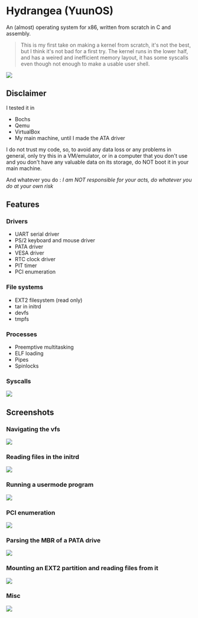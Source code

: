 # Hydrangea (YuunOS)
An (almost) operating system for x86, written from scratch in C and assembly.
> This is my first take on making a kernel from scratch, it's not the best, but I think it's not bad for a first try. The kernel runs in the lower half, and has a weired and inefficient memory layout, it has some syscalls even though not enough to make a usable user shell.

![](screenshots/first.png)

## Disclaimer
I tested it in
- Bochs
- Qemu
- VirtualBox
- My main machine, until I made the ATA driver

I do not trust my code, so, to avoid any data loss or any problems in general, only try this in a VM/emulator, or in a computer that you don't use and you don't have any valuable data on its storage, do NOT boot it in your main machine.

And whatever you do : *I am NOT responsible for your acts, do whatever you do at your own risk*
## Features
### Drivers
- UART serial driver
- PS/2 keyboard and mouse driver
- PATA driver
- VESA driver
- RTC clock driver
- PIT timer
- PCI enumeration
### File systems
- EXT2 filesystem (read only)
- tar in initrd
- devfs
- tmpfs
### Processes
- Preemptive multitasking
- ELF loading
- Pipes
- Spinlocks
### Syscalls
![](screenshots/syscalls.png)

## Screenshots
### Navigating the vfs
![](screenshots/vfs.png)
### Reading files in the initrd
![](screenshots/initrd.png)
### Running a usermode program
![](screenshots/usermode.png)
### PCI enumeration
![](screenshots/pci.png)
### Parsing the MBR of a PATA drive
![](screenshots/ata.png)
### Mounting an EXT2 partition and reading files from it
![](screenshots/ext2.png)
### Misc
![](screenshots/misc.png)
